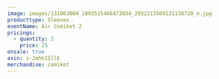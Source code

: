 ```yaml
---
image: images/131063004_1803515466473034_2932213504131138720_n.jpg
producttype: Sleeves
eventName: Air Comiket 2
pricings:
  - quantity: 1
    price: 25
onsale: true
asin: s-2mhk1IllE
merchandise: comiket
---
```

